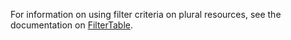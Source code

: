 For information on using filter criteria on plural resources, see the documentation on [FilterTable](https://github.com/inspec/inspec/blob/main/dev-docs/filtertable-usage.md).
